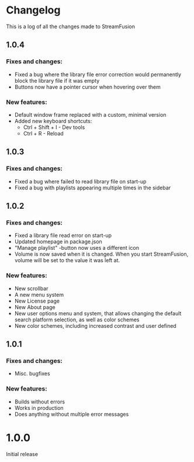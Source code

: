 # Changelog

This is a log of all the changes made to StreamFusion

## 1.0.4

### Fixes and changes:
* Fixed a bug where the library file error correction would permanently block the library file if it was empty
* Buttons now have a pointer cursor when hovering over them

### New features:
* Default window frame replaced with a custom, minimal version
* Added new keyboard shortcuts:
  * Ctrl + Shift + I - Dev tools
  * Ctrl + R - Reload

## 1.0.3

### Fixes and changes:
* Fixed a bug where failed to read library file on start-up
* Fixed a bug with playlists appearing multiple times in the sidebar

## 1.0.2

### Fixes and changes:
* Fixed a library file read error on start-up
* Updated homepage in package.json
* "Manage playlist" -button now uses a different icon
* Volume is now saved when it is changed. When you start StreamFusion, volume will be set to the value it was left at.

### New features:
* New scrollbar
* A new menu system
* New License page
* New About page
* New user options menu and system, that allows changing the default search platform selection, as well as color schemes
* New color schemes, including increased contrast and user defined

## 1.0.1

### Fixes and changes:
* Misc. bugfixes

### New features:
* Builds without errors
* Works in production
* Does anything without multiple error messages

# 1.0.0

Initial release
